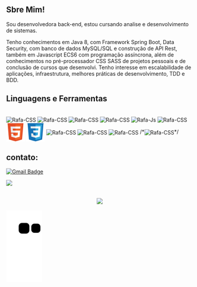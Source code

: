 ## Sbre Mim!

Sou desenvolvedora back-end, estou cursando analise e desenvolvimento de sistemas.

Tenho conhecimentos em Java 8, com Framework Spring Boot, Data Security, com banco de dados MySQL/SQL e construção de API Rest, também em Javascript ECS6 com programação assíncrona, além de conhecimentos no pré-processador CSS SASS de projetos pessoais e de conclusão de cursos que desenvolvi. 
Tenho interesse em escalabilidade de aplicações, infraestrutura, melhores práticas de desenvolvimento, TDD e BDD.

  ##
  

  ## Linguagens e Ferramentas
  
<div style="display: inline_block"><br>
  <img align="center" alt="Rafa-CSS" height="50" width="50"  src="https://img.icons8.com/color/48/000000/java-coffee-cup-logo--v1.png">
  <img align="center" alt="Rafa-CSS" height="50" width="50" src="https://img.icons8.com/color/48/000000/spring-logo.png"/>
  <img align="center" alt="Rafa-CSS" height="50" width="50"  src="https://img.icons8.com/color/48/000000/mysql-logo.png"/>
  <img align="center" alt="Rafa-CSS" height="50" width="50" src="https://img.icons8.com/color/48/000000/postgreesql.png"/>
  <img align="center" alt="Rafa-Js" height="50" width="50"  src="https://img.icons8.com/color/48/000000/javascript--v2.png">
  <img align="center" alt="Rafa-CSS" height="50" width="50" src="https://img.icons8.com/color/48/000000/angularjs.png"/>
  <img align="center" alt="Rafa-HTML" height="50" width="50" src="https://raw.githubusercontent.com/devicons/devicon/master/icons/html5/html5-original.svg">
  <img align="center" alt="Rafa-CSS" height="50" width="50" src="https://raw.githubusercontent.com/devicons/devicon/master/icons/css3/css3-original.svg">
  <img align="center" alt="Rafa-CSS" height="50" width="50"  src="https://img.icons8.com/color/48/000000/sass.png">
  
  <img  align="center" alt="Rafa-CSS" height="50" width="50" src="https://img.icons8.com/color/48/000000/heroku.png"/>
  <img  align="center" alt="Rafa-CSS" height="50" width="50" src="https://img.icons8.com/officel/16/000000/java-eclipse.png"/>
  /*<img  align="center" alt="Rafa-CSS" height="50" width="50" src="https://img.icons8.com/external-tal-revivo-shadow-tal-revivo/24/000000/external-postman-is-the-only-complete-api-development-environment-logo-shadow-tal-revivo.png"/>*/
 
 
</div>
  
  ##
 
<div> 
  
## **contato**: 


[![Gmail Badge](https://img.shields.io/badge/-alvesvitoriabarboza@gmail.com-006bed?style=flat-square&logo=Gmail&logoColor=white&link=mailto:alvesvitoriabarboza@gmail.com)](mailto:alvesvitoriabarboza@gmail.com)
  
<a href="https://www.linkedin.com/in/vitória-alves-barbosa" alt="Linkedin">
  <img src="https://img.shields.io/badge/-Linkedin-0e76a8?style=flat-square&logo=Linkedin&logoColor=white&link=https://www.linkedin.com/in/vitória-alves-barbosa"/></a>

  ##
  
  <div align="center">
  <a href="https://github.com/VitoriaAlvesB">
  <img height="180em" src="https://github-readme-stats.vercel.app/api/top-langs/?username=VitoriaAlvesB&layout=compact&langs_count=7&theme=dracula"/>
</div>
  
  
  ![Snake animation](https://github.com/rafaballerini/rafaballerini/blob/output/github-contribution-grid-snake.svg)
 
</div>
